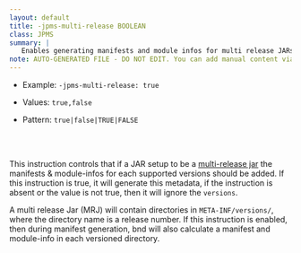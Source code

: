 ```yaml
---
layout: default
title: -jpms-multi-release BOOLEAN
class: JPMS
summary: |
   Enables generating manifests and module infos for multi release JARs.
note: AUTO-GENERATED FILE - DO NOT EDIT. You can add manual content via same filename in ext folder. 
---
```


- Example: `-jpms-multi-release: true`

- Values: `true,false`

- Pattern: `true|false|TRUE|FALSE`

<!-- Manual content from: ext/jpms_multi_release.md --><br /><br />

This instruction controls that if a JAR setup to be a [multi-release jar][1] the manifests & module-infos 
for each supported versions should be added. If this instruction is true, it will generate this metadata,
if the instruction is absent or the value is not true, then it will ignore the `versions`.

A multi release Jar (MRJ) will contain directories in `META-INF/versions/`, where the directory name is a release
number. If this instruction is enabled, then during manifest generation, bnd will also calculate a manifest and
module-info in each versioned directory.

[1]: https://docs.oracle.com/en/java/javase/17/docs/specs/jar/jar.html

